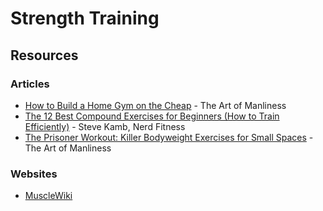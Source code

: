 # Strength Training

## Resources

### Articles

* [How to Build a Home Gym on the Cheap](https://www.artofmanliness.com/articles/how-to-build-a-home-gym-on-the-cheap/) - The Art of Manliness
* [The 12 Best Compound Exercises for Beginners \(How to Train Efficiently\)](https://www.nerdfitness.com/blog/the-12-best-compound-exercises-for-beginners-how-to-train-efficiently/) - Steve Kamb, Nerd Fitness
* [The Prisoner Workout: Killer Bodyweight Exercises for Small Spaces](https://www.artofmanliness.com/articles/the-prisoner-workout/) - The Art of Manliness

### Websites

* [MuscleWiki](https://musclewiki.com/)

